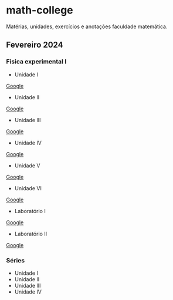 # math-college

Matérias, unidades, exercícios e anotações faculdade matemática.

## Fevereiro 2024

### Fisica experimental  I

- Unidade I
  
[Google](https://www.google.com)

- Unidade II

[Google](https://www.google.com)

- Unidade III

[Google](https://www.google.com)

- Unidade IV

[Google](https://www.google.com)

- Unidade V

[Google](https://www.google.com)

- Unidade VI

[Google](https://www.google.com)

- Laboratório I

[Google](https://www.google.com)

- Laboratório II

[Google](https://www.google.com)



### Séries

- Unidade I
- Unidade II
- Unidade III
- Unidade IV
